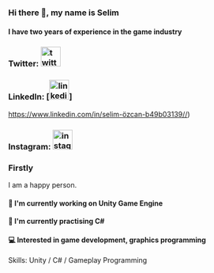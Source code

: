 ### Hi there 👋, my name is Selim
#### I have two years of experience in the game industry


### Twitter: [<img src='https://cdn.jsdelivr.net/npm/simple-icons@3.0.1/icons/twitter.svg' alt='twitter' height='40'>](https://twitter.com/https://twitter.com/SELMZCAN2) 

### Linkedln: [<img src='https://cdn.jsdelivr.net/npm/simple-icons@3.0.1/icons/linkedin.svg' alt='linkedin' height='40'>]
https://www.linkedin.com/in/selim-özcan-b49b03139//)

### Instagram: [<img src='https://cdn.jsdelivr.net/npm/simple-icons@3.0.1/icons/instagram.svg' alt='instagram' height='40'>](https://www.instagram.com/https://www.instagram.com/selim.cs//)



### Firstly
I am a happy person.


#### 🔭 I'm currently working on Unity Game Engine
#### 🌱 I'm currently practising C#
#### 💻 Interested in game development, graphics programming

Skills: Unity / C# / Gameplay Programming
